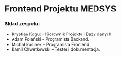 # Frontend Projektu MEDSYS
### Skład zespołu:
* Krystian Kogut - Kierownik Projektu i Bazy danych. 
* Adam Polański - Programista Backend. 
* Michał Rusinek – Programista Frontend. 
* Kamil Chwetkowski – Tester i dokumentacja.